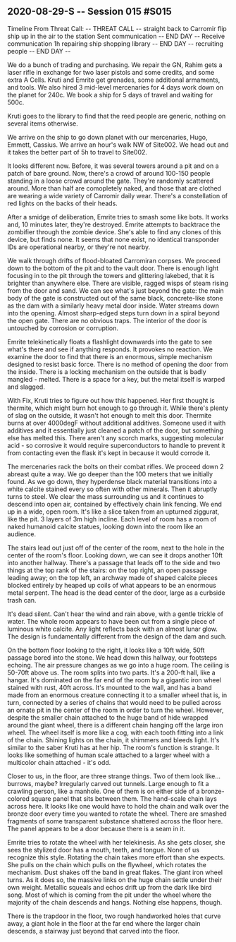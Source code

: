 ## 2020-08-29-S -- Session 015 #S015

Timeline From Threat Call:
-- THREAT CALL --
straight back to Carromir
flip ship
up in the air
to the station
Sent communication
-- END DAY --
Receive communication
1h repairing ship
shopping
library
-- END DAY --
recruiting people
-- END DAY --

We do a bunch of trading and purchasing. We repair the GN, Rahim gets a laser rifle in exchange for two laser pistols and some credits, and some extra A Cells. Kruti and Emrite get grenades, some additional armaments, and tools. We also hired 3 mid-level mercenaries for 4 days work down on the planet for 240c. We book a ship for 5 days of travel and waiting for 500c.

Kruti goes to the library to find that the reed people are generic, nothing on several items otherwise.

We arrive on the ship to go down planet with our mercenaries, Hugo, Emmett, Cassius. We arrive an hour's walk NW of Site002. We head out and it takes the better part of 5h to travel to Site002.

It looks different now. Before, it was several towers around a pit and on a patch of bare ground. Now, there's a crowd of around 100-150 people standing in a loose crowd around the gate. They're randomly scattered around. More than half are comopletely naked, and those that are clothed are wearing a wide variety of Carromir daily wear. There's a constellation of red lights on the backs of their heads.

After a smidge of deliberation, Emrite tries to smash some like bots. It works and, 10 minutes later, they're destroyed. Emrite attempts to backtrace the zombifier through the zombie device. She's able to find any clones of this device, but finds none. It seems that none exist, no identical transponder IDs are operational nearby, or they're not nearby.

We walk through drifts of flood-bloated Carromiran corpses. We proceed down to the bottom of the pit and to the vault door. There is enough light focusing in to the pit through the towers and glittering lakebed, that it is brighter than anywhere else. There are visible, ragged wisps of steam rising from the door and sand. We can see what's just beyond the gate: the main body of the gate is constructed out of the same black, concrete-like stone as the dam with a similarly heavy metal door inside. Water streams down into the opening. Almost sharp-edged steps turn down in a spiral beyond the open gate. There are no obvious traps. The interior of the door is untouched by corrosion or corruption.

Emrite telekinetically floats a flashlight downwards into the gate to see what's there and see if anything responds. It provokes no reaction. We examine the door to find that there is an enormous, simple mechanism designed to resist basic force. There is no method of opening the door from the inside. There is a locking mechanism on the outside that is badly mangled - melted. There is a space for a key, but the metal itself is warped and slagged.

With Fix, Kruti tries to figure out how this happened. Her first thought is thermite, which might burn hot enough to go through it. While there's plenty of slag on the outside, it wasn't hot enough to melt this door. Thermite burns at over 4000degF without additional additives. Someone used it with additives and it essentially just cleaned a patch of the door, but something else has melted this. There aren't any scorch marks, suggesting molecular acid - so corrosive it would require superconductors to handle to prevent it from contacting even the flask it's kept in because it would corrode it.

The mercenaries rack the bolts on their combat rifles. We proceed down 2 abreast quite a way. We go deeper than the 100 meters that we initially found. As we go down, they hyperdense black material transitions into a white calcite stained every so often with other minerals. Then it abruptly turns to steel. We clear the mass surrounding us and it continues to descend into open air, contained by effectively chain link fencing. We end up in a wide, open room. It's like a slice taken from an upturned ziggurat, like the pit. 3 layers of 3m high incline. Each level of room has a room of naked humanoid calcite statues, looking down into the room like an audience.

The stairs lead out just off of the center of the room, next to the hole in the center of the room's floor. Looking down, we can see it drops another 10ft into another hallway. There's a passage that leads off to the side and two things at the top rank of the stairs: on the top right, an open passage leading away; on the top left, an archway made of shaped calcite pieces blocked entirely by heaped up coils of what appears to be an enormous metal serpent. The head is the dead center of the door, large as a curbside trash can.

It's dead silent. Can't hear the wind and rain above, with a gentle trickle of water. The whole room appears to have been cut from a single piece of luminous white calcite. Any light reflects back with an almost lunar glow. The design is fundamentally different from the design of the dam and such.

On the bottom floor looking to the right, it looks like a 10ft wide, 50ft passage bored into the stone. We head down this hallway, our footsteps echoing. The air pressure changes as we go into a huge room. The ceiling is 50-70ft above us. The room splits into two parts. It's a 200-ft hall, like a hangar. It's dominated on the far end of the room by a gigantic iron wheel stained with rust, 40ft across. It's mounted to the wall, and has a band made from an enormous creature connecting it to a smaller wheel that is, in turn, connected by a series of chains that would need to be pulled across an ornate pit in the center of the room in order to turn the wheel. However, despite the smaller chain attached to the huge band of hide wrapped around the giant wheel, there is a different chain hanging off the large iron wheel. The wheel itself is more like a cog, with each tooth fitting into a link of the chain. Shining lights on the chain, it shimmers and bleeds light. It's similar to the saber Kruti has at her hip. The room's function is strange. It looks like something of human scale attached to a larger wheel with a multicolor chain attached - it's odd.

Closer to us, in the floor, are three strange things. Two of them look like... burrows, maybe? Irregularly carved out tunnels. Large enough to fit a crawling person, like a manhole. One of them is on either side of a bronze-colored square panel that sits between them. The hand-scale chain lays across here. It looks like one would have to hold the chain and walk over the bronze door every time you wanted to rotate the wheel. There are smashed fragments of some transparent substance shattered across the floor here. The panel appears to be a door because there is a seam in it.

Emrite tries to rotate the wheel with her telekinesis. As she gets closer, she sees the stylized door has a mouth, teeth, and tongue. None of us recognize this style. Rotating the chain takes more effort than she expects. She pulls on the chain which pulls on the flywheel, which rotates the mechanism. Dust shakes off the band in great flakes. The giant iron wheel turns. As it does so, the massive links on the huge chain settle under their own weight. Metallic squeals and echos drift up from the dark like bird song. Most of which is coming from the pit under the wheel where the majority of the chain descends and hangs. Nothing else happens, though.

There is the trapdoor in the floor, two rough handworked holes that curve away, a giant hole in the floor at the far end where the larger chain descends, a stairway just beyond that carved into the floor.
